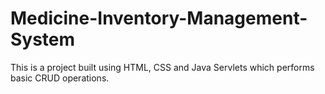 # Medicine-Inventory-Management-System
This is a project built using HTML, CSS and Java Servlets which performs basic CRUD operations.
